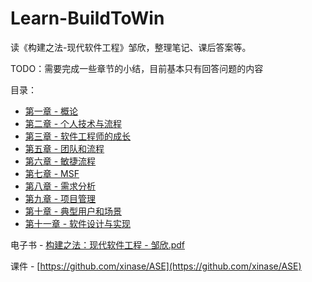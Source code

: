 # Learn-BuildToWin
读《构建之法-现代软件工程》邹欣，整理笔记、课后答案等。

TODO：需要完成一些章节的小结，目前基本只有回答问题的内容

目录：
* [第一章 - 概论](./Chapter1/README.md)
* [第二章 - 个人技术与流程](./Chapter2/README.md)
* [第三章 - 软件工程师的成长](./Chapter3/README.md)
* [第五章 - 团队和流程](./Chapter5/README.md)
* [第六章 - 敏捷流程](./Chapter6/README.md)
* [第七章 - MSF](./Chapter7/README.md)
* [第八章 - 需求分析](./Chapter8/README.md)
* [第九章 - 项目管理](./Chapter9/README.md)
* [第十章 - 典型用户和场景](./Chapter10/README.md)
* [第十一章 - 软件设计与实现](./Chapter11/README.md)

电子书 - [构建之法：现代软件工程 - 邹欣.pdf](./构建之法：现代软件工程%20-%20邹欣.pdf)

课件 - [https://github.com/xinase/ASE](https://github.com/xinase/ASE)